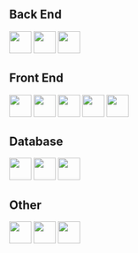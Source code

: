 ## Back End
<span><img height="40" src="https://cdn.worldvectorlogo.com/logos/c--4.svg"></span>
<span><img height="40" src="https://cdn.worldvectorlogo.com/logos/dot-net-core-7.svg"></span>
<span><img height="40" src="https://cdn.worldvectorlogo.com/logos/python-4.svg"></span>
## Front End
<!--
<code><img height="40" src="https://cdn.worldvectorlogo.com/logos/angular-icon-1.svg"></code>
<code><img height="40" src="https://cdn.worldvectorlogo.com/logos/react-2.svg"></code>
<code><img height="40" src="https://cdn.worldvectorlogo.com/logos/vue-js-1.svg"></code>
-->
<code><img height="40" src="https://cdn.worldvectorlogo.com/logos/webpack.svg"></code>
<code><img height="40" src="https://cdn.worldvectorlogo.com/logos/typescript.svg"></code>
<code><img height="40" src="https://cdn.worldvectorlogo.com/logos/jquery-1.svg"></code>
<code><img height="40" src="https://cdn.worldvectorlogo.com/logos/javascript.svg"></code>
<code><img height="40" src="https://cdn.worldvectorlogo.com/logos/node-js-logo.svg"></code>
## Database
<code><img height="40" src="https://cdn.worldvectorlogo.com/logos/microsoft-sql-server.svg"></code>
<code><img height="40" src="https://cdn.worldvectorlogo.com/logos/t-sql.svg"></code>
<code><img height="40" src="https://cdn.worldvectorlogo.com/logos/oracle-6.svg"></code>
## Other
<code><img height="40" src="https://cdn.worldvectorlogo.com/logos/windows-server.svg"></code>
<code><img height="40" src="https://cdn.worldvectorlogo.com/logos/visual-studio-2013.svg"></code>
<code><img height="40" src="https://cdn.worldvectorlogo.com/logos/git-icon.svg"></code>

<!--
**Burhan-Hasan/Burhan-Hasan** is a ✨ _special_ ✨ repository because its `README.md` (this file) appears on your GitHub profile.

Here are some ideas to get you started:

- 🔭 I’m currently working on ...
- 🌱 I’m currently learning ...
- 👯 I’m looking to collaborate on ...
- 🤔 I’m looking for help with ...
- 💬 Ask me about ...
- 📫 How to reach me: ...
- 😄 Pronouns: ...
- ⚡ Fun fact: ...
-->
